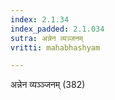 ```yaml
---
index: 2.1.34
index_padded: 2.1.034
sutra: अन्नेन व्यञ्जनम्‌
vritti: mahabhashyam

---
```

 अन्नेन व्यञ्ञ्जनम् (382) 